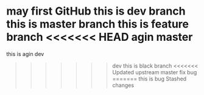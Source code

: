 may first GitHub
this is dev branch
this is master branch
this is feature branch
<<<<<<< HEAD
agin master
=======
this is agin dev
>>>>>>> dev
this is black branch
<<<<<<< Updated upstream
master fix bug
=======
this is bug
>>>>>>> Stashed changes
